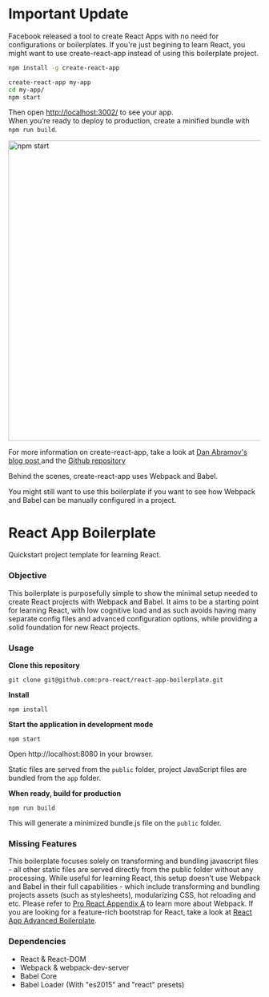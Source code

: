 Important Update
================

Facebook released a tool to create React Apps with no need for configurations or boilerplates. If you're just begining to learn React, you might want to use create-react-app instead of using this boilerplate project.

```sh
npm install -g create-react-app

create-react-app my-app
cd my-app/
npm start

```

Then open [http://localhost:3002/](http://localhost:3002/) to see your app.<br>
When you’re ready to deploy to production, create a minified bundle with `npm run build`.

<img src='https://camo.githubusercontent.com/506a5a0a33aebed2bf0d24d3999af7f582b31808/687474703a2f2f692e696d6775722e636f6d2f616d794e66434e2e706e67' width='600' alt='npm start'>

For more information on create-react-app, take a look at [Dan Abramov's blog post ](https://facebook.github.io/react/blog/2016/07/22/create-apps-with-no-configuration.html) and the [Github repository](https://github.com/facebookincubator/create-react-app)

Behind the scenes, create-react-app uses Webpack and Babel. 

You might still want to use this boilerplate if you want to see how Webpack and Babel can be manually configured in a project.

React App Boilerplate
=====================

Quickstart project template for learning React.

### Objective

This boilerplate is purposefully simple to show the minimal setup needed to create React projects with Webpack and Babel. It aims to be a starting point for learning React, with low cognitive load and as such avoids having many separate config files and advanced configuration options, while providing a solid foundation for new React projects.

### Usage
**Clone this repository**
```
git clone git@github.com:pro-react/react-app-boilerplate.git
```

**Install**
```
npm install
```

**Start the application in development mode**
```
npm start
```

Open http://localhost:8080 in your browser.

Static files are served from the `public` folder, project JavaScript files are bundled from the `app` folder.

**When ready, build for production**
```
npm run build
```

This will generate a minimized bundle.js file on the `public` folder.


### Missing Features

This boilerplate focuses solely on transforming and bundling javascript files - all other static files are served directly from the public folder without any processing. While useful for learning React, this setup doesn't use Webpack and Babel in their full capabilities - which include transforming and bundling projects assets (such as stylesheets), modularizing CSS, hot reloading and etc. Please refer to [Pro React Appendix A](http://www.pro-react.com/materials/) to learn more about Webpack. If you are looking for a feature-rich bootstrap for React, take a look at [React App Advanced Boilerplate](//github.com/pro-react/react-app-advanced-boilerplate).


### Dependencies

* React & React-DOM
* Webpack & webpack-dev-server
* Babel Core
* Babel Loader (With "es2015" and "react" presets)
